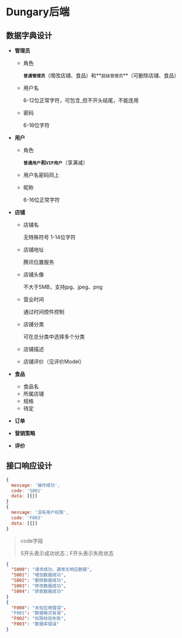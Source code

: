 # Dungary后端

## 数据字典设计

* **管理员**

  * 角色

    **`普通管理员`**（增改店铺、食品）和**`超级管理员`**（可删除店铺、食品）

  * 用户名

    6-12位正常字符，可包含_但不开头结尾，不能连用

  * 密码

    6-16位字符

* **用户**

  * 角色

    **`普通用户`**和**`VIP用户`**（享满减）

  * 用户名密码同上

  * 昵称

    6-16位正常字符

* **店铺**

  * 店铺名

    无特殊符号 1-14位字符

  * 店铺地址

    腾讯位置服务
    
  * 店铺头像

    不大于5MB，支持jpg、jpeg、png

  * 营业时间

    通过时间控件控制

  * 店铺分类

    可在总分类中选择多个分类

  * 店铺描述

  * 店铺评价（见评价Model）

* **食品**

  * 食品名
  * 所属店铺
  * 规格
  * 待定

* **订单**

* **营销策略**

* **评价**

## 接口响应设计

```js
{
  message: '操作成功',
  code: 'S001'
  data: [{}]
}
{
  message: '没有用户权限',
  code: 'F003'
  data: [{}]
}
```

> code字段
>
> S开头表示成功状态；F开头表示失败状态

```json
{
  "S000": "请求成功，通常无响应数据",
  "S001": "增加数据成功",
  "S002": "删除数据成功",
  "S003": "修改数据成功",
  "S004": "获取数据成功"
}
{
  "F000": "未知应用错误"，
  "F001": "数据格式有误",
  "F002": "权限校验失败",
  "F003": "数据库错误"
}
```

